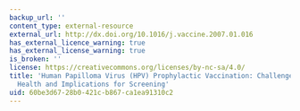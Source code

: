```yaml
---
backup_url: ''
content_type: external-resource
external_url: http://dx.doi.org/10.1016/j.vaccine.2007.01.016
has_external_licence_warning: true
has_external_license_warning: true
is_broken: ''
license: https://creativecommons.org/licenses/by-nc-sa/4.0/
title: 'Human Papilloma Virus (HPV) Prophylactic Vaccination: Challenges for Public
  Health and Implications for Screening'
uid: 60be3d67-28b0-421c-b867-ca1ea91310c2
---
```

